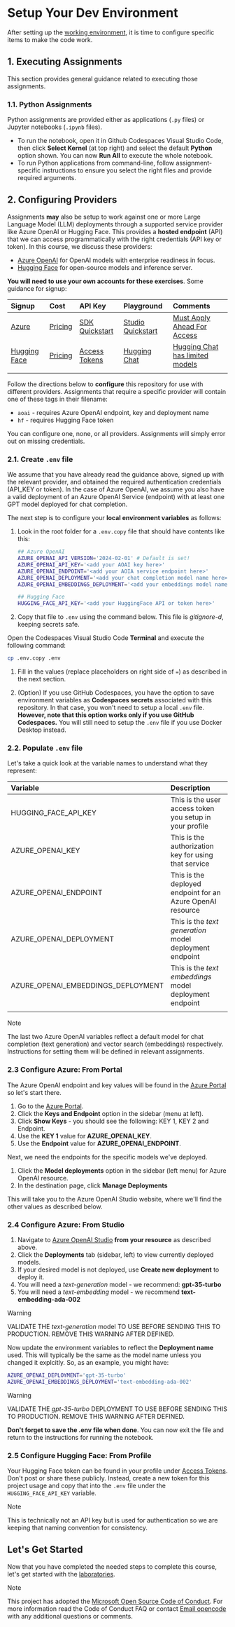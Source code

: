 # Setup Your Dev Environment

After setting up the [working environment](./README.md), it is time to configure specific items to make the code work.

## 1. Executing Assignments

This section provides general guidance related to executing those assignments.

### 1.1. Python Assignments

Python assignments are provided either as applications (`.py` files) or Jupyter notebooks (`.ipynb` files).

* To run the notebook, open it in Github Codespaces Visual Studio Code, then click **Select Kernel** (at top right) and select the default **Python** option shown. You can now **Run All** to execute the whole notebook.
* To run Python applications from command-line, follow assignment-specific instructions to ensure you select the right files and provide required arguments.

## 2. Configuring Providers

Assignments **may** also be setup to work against one or more Large Language Model (LLM) deployments through a supported service provider like Azure OpenAI or Hugging Face. This provides a **hosted endpoint** (API) that we can access programmatically with the right credentials (API key or token). In this course, we discuss these providers:

* [Azure OpenAI](https://learn.microsoft.com/azure/ai-services/openai/) for OpenAI models with enterprise readiness in focus.
* [Hugging Face](https://huggingface.co/docs/hub/index) for open-source models and inference server.

**You will need to use your own accounts for these exercises**. Some guidance for signup:

| Signup | Cost | API Key | Playground | Comments |
|:---|:---|:---|:---|:---|
| [Azure](https://aka.ms/azure/free)| [Pricing](https://azure.microsoft.com/pricing/details/cognitive-services/openai-service/)| [SDK Quickstart](https://learn.microsoft.com/azure/ai-services/openai/quickstart)| [Studio Quickstart](https://learn.microsoft.com/azure/ai-services/openai/quickstart) |  [Must Apply Ahead For Access](https://learn.microsoft.com/azure/ai-services/openai/)|
| [Hugging Face](https://huggingface.co/join) | [Pricing](https://huggingface.co/pricing) | [Access Tokens](https://huggingface.co/docs/hub/security-tokens) | [Hugging Chat](https://huggingface.co/chat/)| [Hugging Chat has limited models](https://huggingface.co/chat/models) |
| | | | | |

Follow the directions below to **configure** this repository for use with different providers. Assignments that require a specific provider will contain one of these tags in their filename:

* `aoai` - requires Azure OpenAI endpoint, key and deployment name
* `hf` - requires Hugging Face token

You can configure one, none, or all providers. Assignments will simply error out on missing credentials.

### 2.1. Create `.env` file

We assume that you have already read the guidance above, signed up with the relevant provider, and obtained the required authentication credentials (API_KEY or token). In the case of Azure OpenAI, we assume you also have a valid deployment of an Azure OpenAI Service (endpoint) with at least one GPT model deployed for chat completion.

The next step is to configure your **local environment variables** as follows:

1. Look in the root folder for a `.env.copy` file that should have contents like this:

   ```bash
   ## Azure OpenAI
   AZURE_OPENAI_API_VERSION='2024-02-01' # Default is set!
   AZURE_OPENAI_API_KEY='<add your AOAI key here>'
   AZURE_OPENAI_ENDPOINT='<add your AOIA service endpoint here>'
   AZURE_OPENAI_DEPLOYMENT='<add your chat completion model name here>' 
   AZURE_OPENAI_EMBEDDINGS_DEPLOYMENT='<add your embeddings model name here>'

   ## Hugging Face
   HUGGING_FACE_API_KEY='<add your HuggingFace API or token here>'
   ```

1. Copy that file to `.env` using the command below. This file is _gitignore-d_, keeping secrets safe.

Open the Codespaces Visual Studio Code **Terminal** and execute the following command:

   ```bash
   cp .env.copy .env
   ```

1. Fill in the values (replace placeholders on right side of `=`) as described in the next section.

1. (Option) If you use GitHub Codespaces, you have the option to save environment variables as **Codespaces secrets** associated with this repository. In that case, you won't need to setup a local `.env` file. **However, note that this option works only if you use GitHub Codespaces.** You will still need to setup the `.env` file if you use Docker Desktop instead.

### 2.2. Populate `.env` file

Let's take a quick look at the variable names to understand what they represent:

| Variable  | Description  |
| :--- | :--- |
| HUGGING_FACE_API_KEY | This is the user access token you setup in your profile |
| AZURE_OPENAI_KEY | This is the authorization key for using that service |
| AZURE_OPENAI_ENDPOINT | This is the deployed endpoint for an Azure OpenAI resource |
| AZURE_OPENAI_DEPLOYMENT | This is the _text generation_ model deployment endpoint |
| AZURE_OPENAI_EMBEDDINGS_DEPLOYMENT | This is the _text embeddings_ model deployment endpoint |
| | |

> [!NOTE]  
> The last two Azure OpenAI variables reflect a default model for chat completion (text generation) and vector search (embeddings) respectively.
>Instructions for setting them will be defined in relevant assignments.

### 2.3 Configure Azure: From Portal

The Azure OpenAI endpoint and key values will be found in the [Azure Portal](https://portal.azure.com) so let's start there.

1. Go to the [Azure Portal](https://portal.azure.com).
1. Click the **Keys and Endpoint** option in the sidebar (menu at left).
1. Click **Show Keys** - you should see the following: KEY 1, KEY 2 and Endpoint.
1. Use the **KEY 1** value for **AZURE_OPENAI_KEY**.
1. Use the **Endpoint** value for **AZURE_OPENAI_ENDPOINT**.

Next, we need the endpoints for the specific models we've deployed.

1. Click the **Model deployments** option in the sidebar (left menu) for Azure OpenAI resource.
1. In the destination page, click **Manage Deployments**

This will take you to the Azure OpenAI Studio website, where we'll find the other values as described below.

### 2.4 Configure Azure: From Studio

1. Navigate to [Azure OpenAI Studio](https://oai.azure.com) **from your resource** as described above.
1. Click the **Deployments** tab (sidebar, left) to view currently deployed models.
1. If your desired model is not deployed, use **Create new deployment** to deploy it.
1. You will need a _text-generation_ model - we recommend: **gpt-35-turbo**
1. You will need a _text-embedding_ model - we recommend **text-embedding-ada-002**

> [!WARNING]  
> VALIDATE THE _text-generation_ model TO USE BEFORE SENDING THIS TO PRODUCTION. REMOVE THIS WARNING AFTER DEFINED.

Now update the environment variables to reflect the **Deployment name** used. This will typically be the same as the model name unless you changed it explcitly. So, as an example, you might have:

```bash
AZURE_OPENAI_DEPLOYMENT='gpt-35-turbo'
AZURE_OPENAI_EMBEDDINGS_DEPLOYMENT='text-embedding-ada-002'
```

> [!WARNING]  
> VALIDATE THE _gpt-35-turbo_ DEPLOYMENT TO USE BEFORE SENDING THIS TO PRODUCTION. REMOVE THIS WARNING AFTER DEFINED.

**Don't forget to save the .env file when done**. You can now exit the file and return to the instructions for running the notebook.

### 2.5 Configure Hugging Face: From Profile

Your Hugging Face token can be found in your profile under [Access Tokens](https://huggingface.co/settings/tokens). Don't post or share these publicly. Instead, create a new token for this project usage and copy that into the `.env` file under the `HUGGING_FACE_API_KEY` variable. 

> [!NOTE]  
> This is technically not an API key but is used for authentication so we are keeping that naming convention for consistency.

## Let's Get Started

Now that you have completed the needed steps to complete this course, let's get started with the [laboratories](../01-laboratories/README.md).

> [!NOTE]
> This project has adopted the [Microsoft Open Source Code of Conduct](https://opensource.microsoft.com/codeofconduct/). For more information read the Code of Conduct FAQ or contact [Email opencode](opencode@microsoft.com) with any additional questions or comments.

